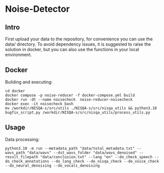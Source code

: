 # Noise-Detector

## Intro
First upload your data to the repository, for convenience you can use the data/ directory.
To avoid dependency issues, it is suggested to raise the solution in docker, but you can also use the functions in your local environment.

## Docker
Building and executing:
```
cd docker
docker compose -p noise-reducer -f docker-compose.yml build
docker run -dt --name noisecheck  noise-reducer-noisecheck
docker exec -it noisecheck bash
mv /workdir/NISQA-s/src/utils ./NISQA-s/src/nisqa_utils && python3.10 bugfix_script.py /workdir/NISQA-s/src/nisqa_utils/process_utils.py
```

## Usage
Data processing:
```
python3.10 -m run --metadata_path "data/total_metadata.txt" --wavs_path "data/wavs" --dst_wavs_folder "data/wavs_denoised" --result_filepath "data/conclusion.txt" --lang "en" --do_check_speech --do_check_annotations --do_lang_check --do_nisqa_check --do_voice_check --do_neural_denoising --do_vocals_denoising
```
